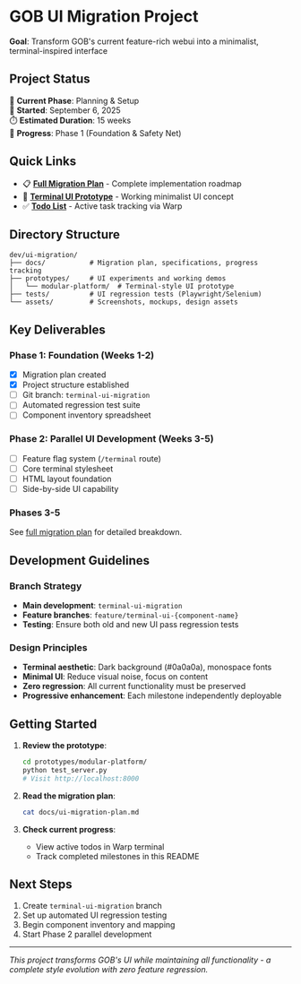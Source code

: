 # GOB UI Migration Project

**Goal**: Transform GOB's current feature-rich webui into a minimalist, terminal-inspired interface

## Project Status

🎯 **Current Phase**: Planning & Setup  
📅 **Started**: September 6, 2025  
⏱️ **Estimated Duration**: 15 weeks  
🔄 **Progress**: Phase 1 (Foundation & Safety Net)

## Quick Links

- 📋 **[Full Migration Plan](docs/ui-migration-plan.md)** - Complete implementation roadmap
- 🎨 **[Terminal UI Prototype](prototypes/modular-platform/)** - Working minimalist UI concept
- ✅ **[Todo List](../../README.md#current-todos)** - Active task tracking via Warp

## Directory Structure

```
dev/ui-migration/
├── docs/           # Migration plan, specifications, progress tracking
├── prototypes/     # UI experiments and working demos
│   └── modular-platform/  # Terminal-style UI prototype
├── tests/          # UI regression tests (Playwright/Selenium)
└── assets/         # Screenshots, mockups, design assets
```

## Key Deliverables

### Phase 1: Foundation (Weeks 1-2)
- [x] Migration plan created
- [x] Project structure established  
- [ ] Git branch: `terminal-ui-migration`
- [ ] Automated regression test suite
- [ ] Component inventory spreadsheet

### Phase 2: Parallel UI Development (Weeks 3-5)
- [ ] Feature flag system (`/terminal` route)
- [ ] Core terminal stylesheet
- [ ] HTML layout foundation
- [ ] Side-by-side UI capability

### Phases 3-5
See [full migration plan](docs/ui-migration-plan.md) for detailed breakdown.

## Development Guidelines

### Branch Strategy
- **Main development**: `terminal-ui-migration`
- **Feature branches**: `feature/terminal-ui-{component-name}`
- **Testing**: Ensure both old and new UI pass regression tests

### Design Principles
- **Terminal aesthetic**: Dark background (#0a0a0a), monospace fonts
- **Minimal UI**: Reduce visual noise, focus on content
- **Zero regression**: All current functionality must be preserved
- **Progressive enhancement**: Each milestone independently deployable

## Getting Started

1. **Review the prototype**:
   ```bash
   cd prototypes/modular-platform/
   python test_server.py
   # Visit http://localhost:8000
   ```

2. **Read the migration plan**:
   ```bash
   cat docs/ui-migration-plan.md
   ```

3. **Check current progress**:
   - View active todos in Warp terminal
   - Track completed milestones in this README

## Next Steps

1. Create `terminal-ui-migration` branch
2. Set up automated UI regression testing  
3. Begin component inventory and mapping
4. Start Phase 2 parallel development

---

*This project transforms GOB's UI while maintaining all functionality - a complete style evolution with zero feature regression.*
